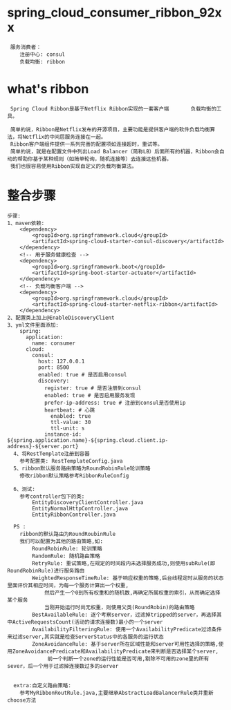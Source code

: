 # spring_cloud_consumer_ribbon_92xx
     服务消费者：
        注册中心: consul
        负载均衡: ribbon
# what's ribbon
     Spring Cloud Ribbon是基于Netflix Ribbon实现的一套客户端       负载均衡的工具。
      
     简单的说，Ribbon是Netflix发布的开源项目，主要功能是提供客户端的软件负载均衡算法，将Netflix的中间层服务连接在一起。
     Ribbon客户端组件提供一系列完善的配置项如连接超时，重试等。
     简单的说，就是在配置文件中列出Load Balancer（简称LB）后面所有的机器，Ribbon会自动的帮助你基于某种规则（如简单轮询，随机连接等）去连接这些机器。
     我们也很容易使用Ribbon实现自定义的负载均衡算法。

# 整合步骤
    步骤:
    1、maven依赖:
        <dependency>
            <groupId>org.springframework.cloud</groupId>
            <artifactId>spring-cloud-starter-consul-discovery</artifactId>
        </dependency>  
        <!-- 用于服务健康检查 -->
        <dependency>
            <groupId>org.springframework.boot</groupId>
            <artifactId>spring-boot-starter-actuator</artifactId>
        </dependency>
        <!-- 负载均衡客户端 -->
        <dependency>
            <groupId>org.springframework.cloud</groupId>
            <artifactId>spring-cloud-starter-netflix-ribbon</artifactId>
        </dependency>
    2、配置类上加上@EnableDiscoveryClient
    3、yml文件里面添加:
        spring:
          application:
            name: consumer
          cloud:
            consul:
              host: 127.0.0.1
              port: 8500
              enabled: true # 是否启用consul
              discovery:
                register: true # 是否注册到consul
                enabled: true # 是否启用服务发现
                prefer-ip-address: true # 注册到consul是否使用ip
                heartbeat: # 心跳
                  enabled: true
                  ttl-value: 30
                  ttl-unit: s
                instance-id: ${spring.application.name}-${spring.cloud.client.ip-address}-${server.port}
      4、将RestTemplate注册到容器
        参考配置类: RestTemplateConfig.java
      5、ribbon默认服务路由策略为RoundRobinRule轮训策略
        修改ribbon默认策略参考RibbonRuleConfig
        
      6、测试:
        参考controller包下的类:
            EntityDiscoveryClientController.java
            EntityNormalHttpController.java
            EntityRibbonController.java
       
      PS :
        ribbon的默认路由为RoundRoubinRule
        我们可以配置为其他的路由策略,如:
            RoundRobinRule: 轮训策略
            RandomRule: 随机路由策略
            RetryRule: 重试策略,在规定的时间段内未选择服务成功,则使用subRule(即RoundRobinRule)进行服务路由
            WeightedResponseTimeRule: 基于响应权重的策略,后台线程定时从服务的状态里面评价其相应时间，为每一个服务计算出一个权重,
                然后产生一个0到所有权重和的随机数,再确定所属权重的索引，从而确定选择某个服务
                当刚开始运行时尚无权重，则使用父类(RoundRobin)的路由策略
            BestAvailableRule: 逐个考察server，过滤掉tripped的server，再选择其中ActiveRequestsCount(活动的请求连接数)最小的一个server
            AvailabilityFilteringRule: 使用一个AvailabilityPredicate过滤条件来过滤server,其实就是检查ServerStatus中的各服务的运行状态
            ZoneAvoidanceRule: 基于server所在区域性能和server可用性选择的策略,使用ZoneAvoidancePredicate和AvailabilityPredicate来判断是否选择某个server,
                 前一个判断一个zone的运行性能是否可用,剔除不可用的zone里的所有sever，后一个用于过滤掉连接数过多的server
                
      
      extra:自定义路由策略:
        参考MyRibbonRoutRule.java,主要继承AbstractLoadBalancerRule类并重新choose方法
        